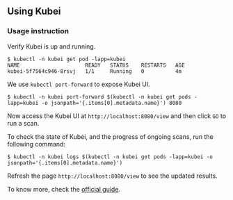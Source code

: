 ## Using Kubei

### Usage instruction

Verify Kubei is up and running.
```
$ kubectl -n kubei get pod -lapp=kubei
NAME                     READY   STATUS    RESTARTS   AGE
kubei-5f7564c946-8rsvj   1/1     Running   0          4m
```

We use `kubectl port-forward` to expose Kubei UI.
```
$ kubectl -n kubei port-forward $(kubectl -n kubei get pods -lapp=kubei -o jsonpath='{.items[0].metadata.name}') 8080
```
Now access the Kubei UI at `http://localhost:8080/view` and then click `GO` to run a scan.

To check the state of Kubei, and the progress of ongoing scans, run the following command:
```
$ kubectl -n kubei logs $(kubectl -n kubei get pods -lapp=kubei -o jsonpath='{.items[0].metadata.name}')
```

Refresh the page `http://localhost:8080/view` to see the updated results.

To know more, check the [official guide](https://github.com/Portshift/Kubei).

